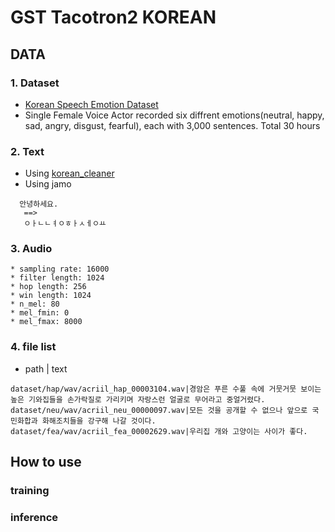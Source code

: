 # GST Tacotron2 KOREAN

## DATA
### 1. Dataset 
  * [Korean Speech Emotion Dataset](http://aicompanion.or.kr/kor/main/)
  * Single Female Voice Actor recorded six diffrent emotions(neutral, happy, sad, angry, disgust, fearful), each with 3,000 sentences. Total 30 hours

### 2. Text
 * Using [korean_cleaner](https://github.com/Yeongtae/tacotron2/tree/master/text)
 * Using jamo
  ```
    안녕하세요.
     ==>
     ㅇㅏㄴㄴㅕㅇㅎㅏㅅㅔㅇㅛ 
   ```

### 3. Audio
    * sampling rate: 16000
    * filter length: 1024
    * hop length: 256
    * win length: 1024
    * n_mel: 80
    * mel_fmin: 0
    * mel_fmax: 8000

### 4. file list
 * path | text
 ```
dataset/hap/wav/acriil_hap_00003104.wav|경암은 푸른 수풀 속에 거뭇거뭇 보이는 높은 기와집들을 손가락질로 가리키며 자랑스런 얼굴로 무어라고 중얼거렸다.
dataset/neu/wav/acriil_neu_00000097.wav|모든 것을 공개할 수 없으나 앞으로 국민화합과 화해조치들을 강구해 나갈 것이다.
dataset/fea/wav/acriil_fea_00002629.wav|우리집 개와 고양이는 사이가 좋다.
 ```

## How to use

### training

### inference
